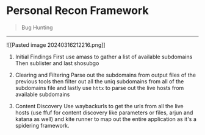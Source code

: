 # Personal Recon Framework
> Bug Hunting

-------
![[Pasted image 20240316212216.png]]

1. Initial Findings
	First use amass to gather a list of available subdomains
	Then sublister
	and last shosubgo

2. Clearing and Filtering
	Parse out the subdomains from output files of the previous tools
	then filter out all the uniq subdomains from all of the subdomains file
	and lastly use `httx` to parse out the live hosts from available subdomains

3. Content Discovery
	Use waybackurls to get the urls from all the live hosts
	(use ffuf for content discovery like parameters or files, arjun and katana as well)
	and kite runner to map out the entire application as it's a spidering framework.

